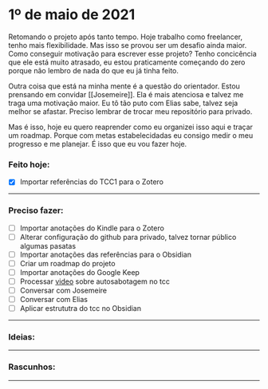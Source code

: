 # 1º de maio de 2021

Retomando o projeto após tanto tempo. Hoje trabalho como freelancer, tenho mais flexibilidade. Mas isso se provou ser um desafio ainda maior. Como conseguir motivação para escrever esse projeto? Tenho concicência que ele está muito atrasado, eu estou praticamente começando do zero porque não lembro de nada do que eu já tinha feito.

Outra coisa que está na minha mente é a questão do orientador. Estou prensando em convidar [[Josemeire]]. Ela é mais atenciosa e talvez me traga uma motivação maior. Eu tô tão puto com Elias sabe, talvez seja melhor se afastar. Preciso lembrar de trocar meu repositório para privado.

Mas é isso, hoje eu quero reaprender como eu organizei isso aqui e traçar um roadmap. Porque com metas estabelecidadas eu consigo medir o meu progresso e me planejar. É isso que eu vou fazer hoje.


### Feito hoje:
- [x] Importar referências do TCC1 para o Zotero

---

### Preciso fazer:
- [ ] Importar anotações do Kindle para o Zotero
- [ ] Alterar configuração do github para privado, talvez tornar público algumas pasatas
- [ ] Importar anotações das referências para o Obsidian
- [ ] Criar um roadmap do projeto
- [ ] Importar anotações do Google Keep
- [ ] Processar [video](https://youtu.be/7kiP_Ruofu8) sobre autosabotagem no tcc
- [ ] Conversar com Josemeire
- [ ] Conversar com Elias
- [ ] Aplicar estrututra do tcc no Obsidian

---

### Ideias:


---

### Rascunhos:


---